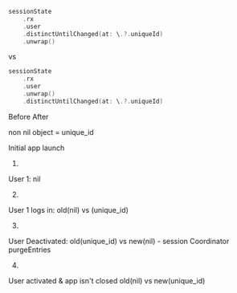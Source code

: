 
```swift
sessionState
	.rx
	.user
	.distinctUntilChanged(at: \.?.uniqueId)
	.unwrap()
```
vs 
```swift
sessionState
	.rx
	.user
	.unwrap()
	.distinctUntilChanged(at: \.?.uniqueId)
```

Before 													After

non nil object = unique_id							 	

Initial app launch

1.
User 1: nil 

2. 
User 1 logs in: old(nil) vs (unique_id)

3.
User Deactivated: old(unique_id) vs new(nil) - session Coordinator purgeEntries

4.
User activated & app isn't closed
old(nil) vs new(unique_id)			
